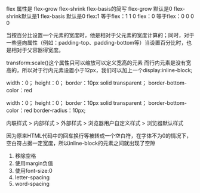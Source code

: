
<!-- flex -->
flex 属性是 flex-grow flex-shrink flex-basis的简写
flex-grow 默认是0 flex-shrink默认是1 flex-basis 默认是0
flex:1 等于flex：1 1 0 
flex：0 等于flex：0 0 0 0

<!-- 竖向百分比设定是相对于父容器的宽度！ -->
当按百分比设置一个元素的宽度时，他是相对于父元素的宽度计算的；同时，对于一些竖向属性（例如：padding-top、padding-bottom等）当设置百分比时，也是相对于父容器得宽度。

<!-- 实现小于12px的字体效果 -->
transform:scale()这个属性只可以缩放可以定义宽高的元素
而行内元素是没有宽高的，所以对于行内元素设置小于12px，我们可以加上一个display:inline-block;

<!-- 三角形 -->
width：0；
height：0；
border：10px solid transparent；
border-bottom-color：red

<!-- 扇形 -->
width：0；
height：0；
border：10px solid transparent；
border-bottom-color：red
border-radius：10px;

<!-- 样式优先级 -->
内联样式 > 内部样式 > 外部样式 > 浏览器用户自定义样式 > 浏览器默认样式

<!-- display:inline-block 为什么会显示间隙 -->
因为原来HTML代码中的回车换行等被转成一个空白符，在字体不为0的情况下，空白符占据一定宽度，所以inline-block的元素之间就出现了空隙

<!-- 如何消除 display:inline-block 的间隙 -->
1. 移除空格
2. 使用margin负值
3. 使用font-size:0
4. letter-spacing
5. word-spacing